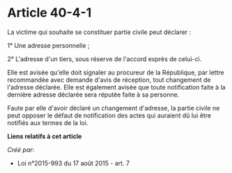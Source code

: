 # Article 40-4-1

La victime qui souhaite se constituer partie civile peut déclarer : 

1° Une adresse personnelle ; 

2° L'adresse d'un tiers, sous réserve de l'accord exprès de celui-ci. 

Elle est avisée qu'elle doit signaler au procureur de la République, par lettre recommandée avec demande d'avis de réception,
tout changement de l'adresse déclarée. Elle est également avisée que toute notification faite à la dernière adresse déclarée
sera réputée faite à sa personne. 

Faute par elle d'avoir déclaré un changement d'adresse, la partie civile ne peut opposer le défaut de notification des actes
qui auraient dû lui être notifiés aux termes de la loi.

**Liens relatifs à cet article**

_Créé par_:

  - Loi n°2015-993 du 17 août 2015 - art. 7
